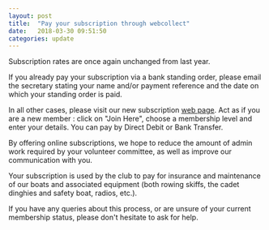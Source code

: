 ```yaml
---
layout: post
title:  "Pay your subscription through webcollect"
date:   2018-03-30 09:51:50
categories: update
---
```


Subscription rates are once again unchanged from last year.

If you already pay your subscription via a bank standing order, please email the secretary stating your name and/or payment reference and the date on which your standing order is paid.

In all other cases, please visit our new subscription [web page](http://webcollect.org.uk/wiyc).  Act as if you are a new member : click on "Join Here", choose a membership level and enter your details.  You can pay by Direct Debit or Bank Transfer.

By offering online subscriptions, we hope to reduce the amount of admin work required by your volunteer committee, as well as improve our communication with you.

Your subscription is used by the club to pay for insurance and maintenance of our boats and associated equipment (both rowing skiffs, the cadet dinghies and safety boat, radios, etc.).  

If you have any queries about this process, or are unsure of your current membership status, please don't hesitate to ask for help.